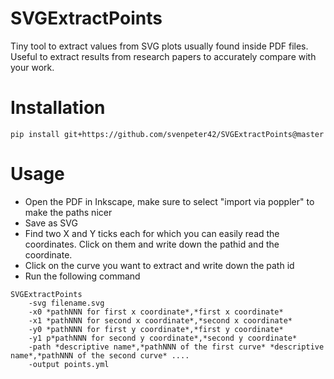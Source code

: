 # SVGExtractPoints
Tiny tool to extract values from SVG plots usually found inside PDF files. Useful to extract results from research papers to accurately compare with your work.

# Installation
```
pip install git+https://github.com/svenpeter42/SVGExtractPoints@master
```

# Usage
* Open the PDF in Inkscape, make sure to select "import via poppler" to make the paths nicer
* Save as SVG
* Find two X and Y ticks each for which you can easily read the coordinates. Click on them and write down the pathid and the coordinate.
* Click on the curve you want to extract and write down the path id
* Run the following command

```
SVGExtractPoints
    -svg filename.svg
    -x0 *pathNNN for first x coordinate*,*first x coordinate*
    -x1 *pathNNN for second x coordinate*,*second x coordinate*
    -y0 *pathNNN for first y coordinate*,*first y coordinate*
    -y1 p*pathNNN for second y coordinate*,*second y coordinate*
    -path *descriptive name*,*pathNNN of the first curve* *descriptive name*,*pathNNN of the second curve* .... 
    -output points.yml
```
